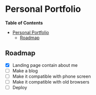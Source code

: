 # Personal Portfolio

<!-- markdown-toc start - Don't edit this section. Run M-x markdown-toc-refresh-toc -->
**Table of Contents**

- [Personal Portfolio](#personal-portfolio)
    - [Roadmap](#roadmap)

<!-- markdown-toc end -->

## Roadmap
  * [x] Landing page contain about me
  * [ ] Make a blog
  * [ ] Make it compatible with phone screen
  * [ ] Make it compatible with old browsers
  * [ ] Deploy
